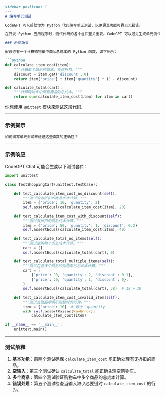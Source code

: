```markdown
sidebar_position: 1
---
# 编写单元测试

CodeGPT 可以帮助你为 Python 代码编写单元测试，以确保其功能可靠且无错误。

在开发 Python 应用程序时，测试代码的各个组件至关重要。CodeGPT 可以通过生成单元测试、建议边界情况并确保函数在各种条件下按预期运行来提供帮助。

### 示例场景

假设你有一个计算购物车中商品总成本的 Python 函数，如下所示：

```python
def calculate_item_cost(item):
    """计算单个商品的成本，考虑折扣。"""
    discount = item.get('discount', 0)
    return item['price'] * item['quantity'] * (1 - discount)

def calculate_total(cart):
    """计算购物车中所有商品的总成本。"""
    return sum(calculate_item_cost(item) for item in cart)
```

你想使用 `unittest` 模块来测试这段代码。

---

### 示例提示

`如何编写单元测试来验证这些函数的正确性？`

---

### 示例响应

CodeGPT Chat 可能会生成以下测试套件：

```python
import unittest

class TestShoppingCart(unittest.TestCase):
    
    def test_calculate_item_cost_no_discount(self):
        """测试没有折扣的商品成本计算。"""
        item = {'price': 10, 'quantity': 2}
        self.assertEqual(calculate_item_cost(item), 20)

    def test_calculate_item_cost_with_discount(self):
        """测试有折扣的商品成本计算。"""
        item = {'price': 50, 'quantity': 1, 'discount': 0.2}
        self.assertEqual(calculate_item_cost(item), 40)

    def test_calculate_total_no_items(self):
        """测试空购物车的总成本计算。"""
        cart = []
        self.assertEqual(calculate_total(cart), 0)

    def test_calculate_total_multiple_items(self):
        """测试包含多个商品的购物车的总成本计算。"""
        cart = [
            {'price': 10, 'quantity': 2, 'discount': 0.1},
            {'price': 20, 'quantity': 1, 'discount': 0},
        ]
        self.assertEqual(calculate_total(cart), 38)  # 18 + 20

    def test_calculate_item_cost_invalid_item(self):
        """测试当商品字典不完整时的行为。"""
        item = {'price': 10}  # 缺少 'quantity'
        with self.assertRaises(KeyError):
            calculate_item_cost(item)

if __name__ == '__main__':
    unittest.main()
```

---

### 测试解释

1. **基本功能**：前两个测试确保 `calculate_item_cost` 能正确处理有无折扣的商品。
2. **空输入**：第三个测试确认 `calculate_total` 能正确处理空购物车。
3. **多个商品**：第四个测试验证购物车中多个商品的总成本计算。
4. **错误处理**：第五个测试检查当输入缺少必要键时 `calculate_item_cost` 的行为。
```
